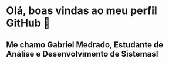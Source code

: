 # Olá, boas vindas ao meu perfil GitHub 👋
## Me chamo Gabriel Medrado, Estudante de Análise e Desenvolvimento de Sistemas!
